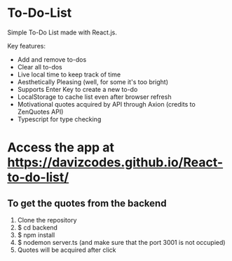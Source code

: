# To-Do-List

Simple To-Do List made with React.js.

Key features:
- Add and remove to-dos
- Clear all to-dos
- Live local time to keep track of time
- Aesthetically Pleasing (well, for some it's too bright)
- Supports Enter Key to create a new to-do
- LocalStorage to cache list even after browser refresh
- Motivational quotes acquired by API through Axion (credits to ZenQuotes API)
- Typescript for type checking


# Access the app at https://davizcodes.github.io/React-to-do-list/

## To get the quotes from the backend
1. Clone the repository
2. $ cd backend
3. $ npm install
4. $ nodemon server.ts (and make sure that the port 3001 is not occupied)
5. Quotes will be acquired after click
